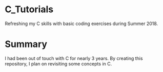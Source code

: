 # C_Tutorials
Refreshing my C skills with basic coding exercises during Summer 2018.

# Summary
I had been out of touch with C for nearly 3 years. By creating this repository, I plan on revisiting some concepts in C.
